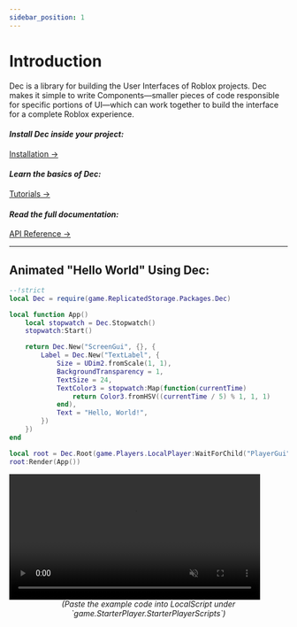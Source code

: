```yaml
---
sidebar_position: 1
---
```


# Introduction

<p className="highlight-paragraph">
Dec is a library for building the User Interfaces of Roblox projects. Dec makes
it simple to write Components—smaller pieces of code responsible for specific
portions of UI—which can work together to build the interface for a complete
Roblox experience.
</p>

<div style={{"display":"block", "margin-right":"7.5%", "margin-left":"3%"}}>
    <span style={{"display": "flex", "align-items": "center",
    "justify-content":"space-between"}}>
        <h4><i>Install Dec inside your project:&nbsp;&nbsp;</i></h4>
        <div class="cta-button">
            <a class="button button--primary button-lg" href="./Installation" 
            style={{"display":"block", "width":"11.5em"}}>
                Installation → 
            </a>
        </div>
    </span>
    <span style={{"display": "flex", "align-items": "center",
    "justify-content":"space-between"}}>
        <h4><i>Learn the basics of Dec:&nbsp;&nbsp;</i></h4>
        <div class="cta-button">
            <a class="button button--primary button-lg"
            href="./Chapter1/VirtualInstance"
            style={{"display":"block", "width":"11.5em"}}>
                Tutorials → 
            </a>
        </div>
    </span>
    <span style={{"display": "flex", "align-items": "center",
    "justify-content":"space-between"}}>
        <h4><i>Read the full documentation:&nbsp;&nbsp;</i></h4>
        <div class="cta-button">
            <a class="button button--primary button-lg" href="../api/Dec"
            style={{"display":"block", "width":"11.5em"}}>
                API Reference → 
            </a>
        </div>
    </span>
</div>

---

<h2 className="less-top-margin">
    Animated "Hello World" Using Dec:
</h2>


```lua
--!strict
local Dec = require(game.ReplicatedStorage.Packages.Dec)

local function App()
    local stopwatch = Dec.Stopwatch()
    stopwatch:Start()

    return Dec.New("ScreenGui", {}, {
        Label = Dec.New("TextLabel", {
            Size = UDim2.fromScale(1, 1),
            BackgroundTransparency = 1,
            TextSize = 24,
            TextColor3 = stopwatch:Map(function(currentTime)
                return Color3.fromHSV((currentTime / 5) % 1, 1, 1)
            end),
            Text = "Hello, World!",
        })
    })
end

local root = Dec.Root(game.Players.LocalPlayer:WaitForChild("PlayerGui"))
root:Render(App())
```

<video className="align-center" width="90%" controls autoplay muted loop>
    <source src="/helloRainbow.mov" type="video/mp4" />
    ***Your browser does not support HTML Videos.***
    
    ***Please update your browser version and/or download
    [Google Chrome](https://www.google.com/chrome/) to view this page
    correctly.***
</video>

<center>
    <i>
        (Paste the example code into LocalScript under
        `game.StarterPlayer.StarterPlayerScripts`)
    </i>
</center>